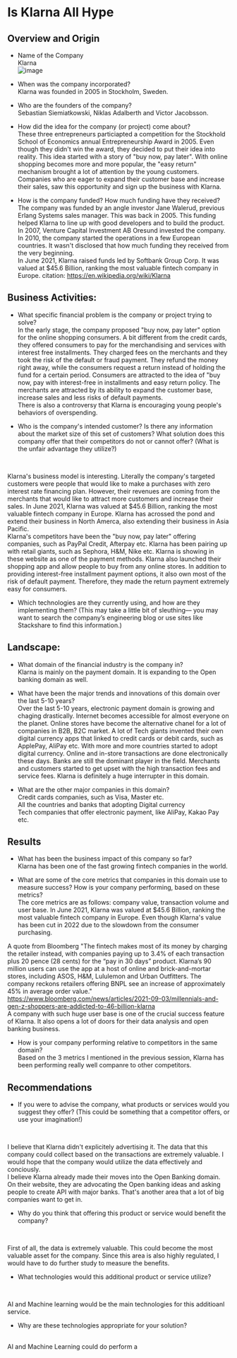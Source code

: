 # Is Klarna All Hype

## Overview and Origin

* Name of the Company <br>
Klarna<br>
![image](https://www.bing.com/th?id=AMMS_c2832e3f3d9df947e614f29696e8aa84&w=110&h=110&c=7&rs=1&qlt=95&pcl=f9f9f9&o=6&cdv=1&dpr=1.25&pid=16.1)

* When was the company incorporated? <br>
Klarna was founded in 2005 in Stockholm, Sweden.

* Who are the founders of the company?<br>
Sebastian Siemiatkowski, Niklas Adalberth and Victor Jacobsson. 

* How did the idea for the company (or project) come about?<br>
These three entrepreneurs particiapted a competition for the Stockhold School of Economics annual Entrepreneurship Award in 2005. Even though they didn't win the award, they decided to put their idea into reality. This idea started with a story of "buy now, pay later". With online shopping becomes more and more popular, the "easy return" mechanism brought a lot of attention  by the young customers. Companies who are eager to expand their customer base and increase their sales, saw this opportunity and sign up the business with Klarna. 

* How is the company funded? How much funding have they received? <br>
The company was funded by an angle investor Jane Walerud, previous Erlang Systems sales manager. This was back in 2005. This funding helped Klarna to line up with good developers and to build the product. In 2007, Venture Capital Investment AB Oresund invested the company. In 2010, the company started the operations in a few European countries. It wasn't disclosed that how much funding they received from the very beginning.<br>
In June 2021, Klarna raised funds led by Softbank Group Corp. It was valued at $45.6 Billion, ranking the most valuable fintech company in Europe.
citation: https://en.wikipedia.org/wiki/Klarna


## Business Activities:

* What specific financial problem is the company or project trying to solve?<br>
In the early stage, the company proposed "buy now, pay later" option for the online shopping consumers. A bit different from the credit cards, they offered consumers to pay for the merchandising and services with interest free installments. They charged fees on the merchants and they took the risk of the default or fraud payment. They refund the money right away, while the consumers request a return instead of holding the fund for a certain period. Consumers are attracted to the idea of "buy now, pay with interest-free in installments and easy return policy. The merchants are attracted by its ability to expand the customer base, increase sales and less risks of default payments. <br>
There  is also a controversy that Klarna is encouraging young people's behaviors of overspending. 

* Who is the company's intended customer?  Is there any information about the market size of this set of customers?
What solution does this company offer that their competitors do not or cannot offer? (What is the unfair advantage they utilize?)<br>
<br>

Klarna's business model is interesting. Literally the company's targeted customers were people that would like to make a purchases with zero interest rate financing plan. However, their revenues are coming from the merchants that would like to attract more customers and increase their sales. In June 2021, Klarna was valued at $45.6 Billion, ranking the most valuable fintech company in Europe. Klarna has acrossed the pond and extend their business in North Amerca, also extending their business in Asia Pacific. <Br>
Klarna's competitors have been the "buy now, pay later" offering companies, such as PayPal Credit, Afterpay etc. Klarna has been pairing up with retail giants, such as Sephora, H&M, Nike etc. Klarna is showing in these website as one of the payment methods. Klarna also launched their shopping app and allow people to buy from any online stores. In addition to providing interest-free installment payment options, it also own most of the risk of default payment. Therefore, they made the return payment extremely easy for consumers. 

* Which technologies are they currently using, and how are they implementing them? (This may take a little bit of sleuthing–– you may want to search the company’s engineering blog or use sites like Stackshare to find this information.)<br>




## Landscape:

* What domain of the financial industry is the company in? <Br>
Klarna is mainly on the payment domain. It is expanding to the Open banking domain as well.

* What have been the major trends and innovations of this domain over the last 5-10 years?<Br>
Over the last 5-10 years, electronic payment domain is growing and chaging drastically. Internet becomes accessible for almost everyone on the planet. Online stores have become the alternative chanel for a lot of companies in B2B, B2C market. A lot of Tech giants invented their own digital currency apps that linked to credit cards or debit cards, such as ApplePay, AliPay etc. With more and more countries started to adopt digital currency. Online and in-store transactions are done electronically these days. Banks are still the dominant player in the field. Merchants and customers started to get upset with the high transaction fees and service fees. Klarna is definitely a huge interrupter in this domain.

* What are the other major companies in this domain?<Br>
Credit cards companies, such as Visa, Master etc. <br>
All the countries and banks that adopting Digital currency <br>
Tech companies that offer electronic payment, like AliPay, Kakao Pay etc. 


## Results

* What has been the business impact of this company so far?<Br>
Klarna has been one of the fast growing fintech companies in the world. 

* What are some of the core metrics that companies in this domain use to measure success? How is your company performing, based on these metrics? <Br>
The core metrics are as follows: company value, transaction volume and user base.
In June 2021, Klarna was valued at $45.6 Billion, ranking the most valuable fintech company in Europe. Even though Klarna's value has been cut in 2022 due to the slowdown from the consumer purchasing. <br>

A quote from Bloomberg "The fintech makes most of its money by charging the retailer instead, with companies paying up to 3.4% of each transaction plus 20 pence (28 cents) for the “pay in 30 days” product. Klarna’s 90 million users can use the app at a host of online and brick-and-mortar stores, including ASOS, H&M, Lululemon and Urban Outfitters. The company reckons retailers offering BNPL see an increase of approximately 45% in average order value."
https://www.bloomberg.com/news/articles/2021-09-03/millennials-and-gen-z-shoppers-are-addicted-to-46-billion-klarna <br>
A company with such huge user base is one of the crucial success feature of Klarna. It also opens a lot of doors for their data analysis and open banking business.



* How is your company performing relative to competitors in the same domain? <br>
Based on the 3 metrics I mentioned in the previous session, Klarna has been performing really well companre to other competitors.


## Recommendations

* If you were to advise the company, what products or services would you suggest they offer? (This could be something that a competitor offers, or use your imagination!)<Br>
<Br>

I believe that Klarna didn't explicitely advertising it. The data that this company could collect based on the transactions are extremely valuable. I would hope that the company would utilize the data effectively and conciously. <br>
I believe Klarna already made their moves into the Open Banking domain. On their website, they are advocating the Open banking ideas and asking people to create API with major banks. That's another area that a lot of big companies want to get in. 

* Why do you think that offering this product or service would benefit the company? <br>
<br>

First of all, the data is extremely valuable. This could become the most valuable asset for the company. Since this area is also highly regulated, I would have to do further study to measure the benefits. 

* What technologies would this additional product or service utilize?<br>
<br>
    
AI and Machine learning would be the main technologies for this additioanl service.  

* Why are these technologies appropriate for your solution?<br>
<br>
AI and Machine Learning could do perform a 
